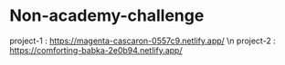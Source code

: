 # Non-academy-challenge
project-1 : https://magenta-cascaron-0557c9.netlify.app/     \n
project-2 : https://comforting-babka-2e0b94.netlify.app/
